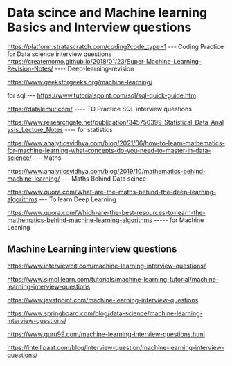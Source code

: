 # Data scince and Machine learning Basics and Interview questions
https://platform.stratascratch.com/coding?code_type=1   --- Coding Practice for Data science interview questions
https://createmomo.github.io/2018/01/23/Super-Machine-Learning-Revision-Notes/ ----  Deep-learning-revision

https://www.geeksforgeeks.org/machine-learning/

for sql --- https://www.tutorialspoint.com/sql/sql-quick-guide.htm

https://datalemur.com/  ---- TO Practice SQL interview questions

https://www.researchgate.net/publication/345750399_Statistical_Data_Analysis_Lecture_Notes  ---- for statistics

https://www.analyticsvidhya.com/blog/2021/06/how-to-learn-mathematics-for-machine-learning-what-concepts-do-you-need-to-master-in-data-science/ --- Maths

https://www.analyticsvidhya.com/blog/2019/10/mathematics-behind-machine-learning/ --- Maths Behind Data scince

https://www.quora.com/What-are-the-maths-behind-the-deep-learning-algorithms   --- To learn Deep Learning

https://www.quora.com/Which-are-the-best-resources-to-learn-the-mathematics-behind-machine-learning-algorithms  ----- for Machine Leaning

## Machine Learning interview questions
https://www.interviewbit.com/machine-learning-interview-questions/   


https://www.simplilearn.com/tutorials/machine-learning-tutorial/machine-learning-interview-questions


https://www.javatpoint.com/machine-learning-interview-questions


https://www.springboard.com/blog/data-science/machine-learning-interview-questions/

https://www.guru99.com/machine-learning-interview-questions.html

https://intellipaat.com/blog/interview-question/machine-learning-interview-questions/
